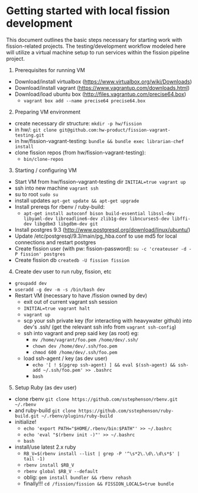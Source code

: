 # Getting started with local fission development

This document outlines the basic steps necessary for starting work with fission-related projects.  The testing/development workflow modeled here will utilize a virtual machine setup to run services within the fission pipeline project.

1. Prerequisites for running VM
  * Download/install virtualbox (https://www.virtualbox.org/wiki/Downloads)
  * Download/install vagrant    (https://www.vagrantup.com/downloads.html)
  * Download/load ubuntu box    (http://files.vagrantup.com/precise64.box)
    * `vagrant box add --name precise64 precise64.box`

2. Preparing VM environment
  * create necessary dir structure: `mkdir -p hw/fission`
  * in hw/: `git clone git@github.com:hw-product/fission-vagrant-testing.git`
  * in hw/fission-vagrant-testing: `bundle && bundle exec librarian-chef install`
  * clone fission repos (from hw/fission-vagrant-testing):
    * `bin/clone-repos`

3. Starting / configuring VM
  * Start VM from hw/fission-vagrant-testing dir `INITIAL=true vagrant up`
  * ssh into new machine `vagrant ssh`
  * su to root `sudo su`
  * install updates `apt-get update && apt-get upgrade`
  * Install prereqs for rbenv / ruby-build:
    * `apt-get install autoconf bison build-essential libssl-dev libyaml-dev libreadline6-dev zlib1g-dev libncurses5-dev libffi-dev libgdbm3 libgdbm-dev git`
  * Install postgres 9.3 (http://www.postgresql.org/download/linux/ubuntu/)
  * Update /etc/postgresql/9.3/main/pg_hba.conf to use md5 for local connections and restart postgres
  * Create fission user (with pw: fission-password): `su -c 'createuser -d -P fission' postgres`
  * Create fission db `createdb -U fission fission`

4. Create dev user to run ruby, fission, etc
  * `groupadd dev`
  * `useradd -g dev -m -s /bin/bash dev`
  * Restart VM (necessary to have /fission owned by dev)
    * exit out of current vagrant ssh session
    * `INITIAL=true vagrant halt`
    * `vagrant up`
    * scp your ssh private key (for interacting with heavywater github) into dev's .ssh/ (get the relevant ssh info from `vagrant ssh-config`)
    * ssh into vagrant and prep said key (as root) eg:
      * `mv /home/vagrant/foo.pem /home/dev/.ssh/`
      * `chown dev /home/dev/.ssh/foo.pem`
      * `chmod 600 /home/dev/.ssh/foo.pem`
    * load ssh-agent / key (as dev user)
      * `echo '[ ! $(pgrep ssh-agent) ] && eval $(ssh-agent) && ssh-add ~/.ssh/foo.pem' >> .bashrc`
      * `bash`

5. Setup Ruby (as dev user)
  * clone rbenv `git clone https://github.com/sstephenson/rbenv.git ~/.rbenv`
  * and ruby-build `git clone https://github.com/sstephenson/ruby-build.git ~/.rbenv/plugins/ruby-build`
  * initialize!
    * `echo 'export PATH="$HOME/.rbenv/bin:$PATH"' >> ~/.bashrc`
    * `echo 'eval "$(rbenv init -)"' >> ~/.bashrc`
    * `bash`
  * install/use latest 2.x ruby
    * `RB_V=$(rbenv install --list | grep -P '^\s*2\.\d\.\d\s*$' | tail -1)`
    * `rbenv install $RB_V`
    * `rbenv global $RB_V --default`
    * oblig: `gem install bundler && rbenv rehash`
    * finally!!!  `cd /fission/fission && FISSION_LOCALS=true bundle`
